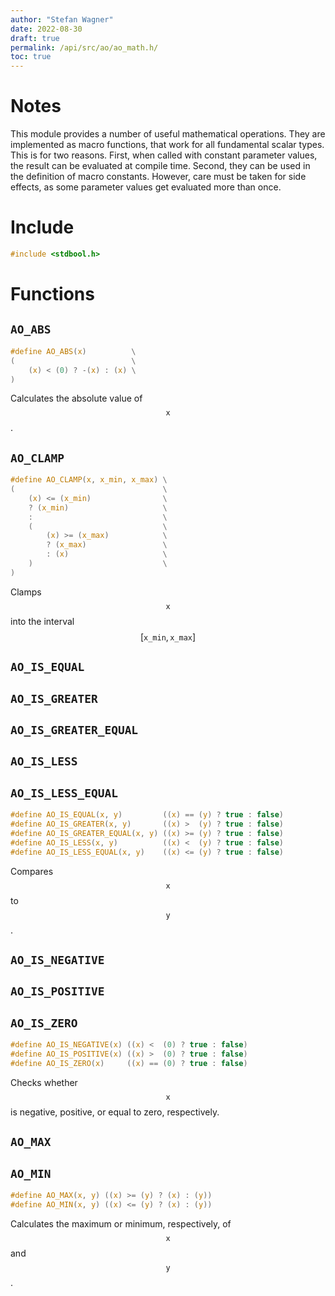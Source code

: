 ```yaml
---
author: "Stefan Wagner"
date: 2022-08-30
draft: true
permalink: /api/src/ao/ao_math.h/
toc: true
---
```


# Notes

This module provides a number of useful mathematical operations. They are implemented as macro functions, that work for all fundamental scalar types. This is for two reasons. First, when called with constant parameter values, the result can be evaluated at compile time. Second, they can be used in the definition of macro constants. However, care must be taken for side effects, as some parameter values get evaluated more than once.

# Include

```c
#include <stdbool.h>
```

# Functions

## `AO_ABS`

```c
#define AO_ABS(x)          \
(                          \
    (x) < (0) ? -(x) : (x) \
)
```

Calculates the absolute value of $$\texttt{x}$$.

## `AO_CLAMP`

```c
#define AO_CLAMP(x, x_min, x_max) \
(                                 \
    (x) <= (x_min)                \
    ? (x_min)                     \
    :                             \
    (                             \
        (x) >= (x_max)            \
        ? (x_max)                 \
        : (x)                     \
    )                             \
)
```

Clamps $$\texttt{x}$$ into the interval $$\left[\texttt{x_min}, \texttt{x_max}\right]$$

## `AO_IS_EQUAL`
## `AO_IS_GREATER`
## `AO_IS_GREATER_EQUAL`
## `AO_IS_LESS`
## `AO_IS_LESS_EQUAL`

```c
#define AO_IS_EQUAL(x, y)         ((x) == (y) ? true : false)
#define AO_IS_GREATER(x, y)       ((x) >  (y) ? true : false)
#define AO_IS_GREATER_EQUAL(x, y) ((x) >= (y) ? true : false)
#define AO_IS_LESS(x, y)          ((x) <  (y) ? true : false)
#define AO_IS_LESS_EQUAL(x, y)    ((x) <= (y) ? true : false)
```

Compares $$\texttt{x}$$ to $$\texttt{y}$$.

## `AO_IS_NEGATIVE`
## `AO_IS_POSITIVE`
## `AO_IS_ZERO`

```c
#define AO_IS_NEGATIVE(x) ((x) <  (0) ? true : false)
#define AO_IS_POSITIVE(x) ((x) >  (0) ? true : false)
#define AO_IS_ZERO(x)     ((x) == (0) ? true : false)
```

Checks whether $$\texttt{x}$$ is negative, positive, or equal to zero, respectively.

## `AO_MAX`
## `AO_MIN`

```c
#define AO_MAX(x, y) ((x) >= (y) ? (x) : (y))
#define AO_MIN(x, y) ((x) <= (y) ? (x) : (y))
```

Calculates the maximum or minimum, respectively, of $$\texttt{x}$$ and $$\texttt{y}$$.
